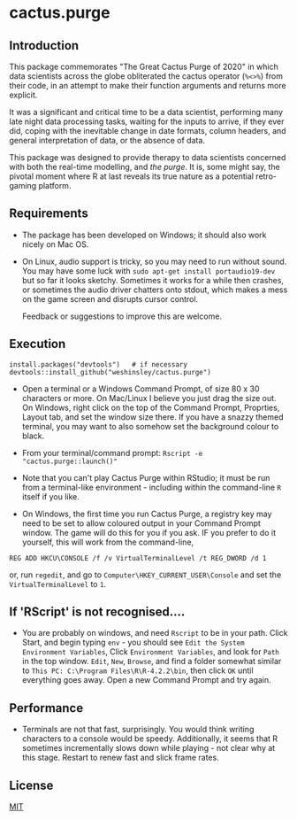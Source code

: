 # cactus.purge

## Introduction

This package commemorates "The Great Cactus Purge of 2020" in which data 
scientists across the globe obliterated the cactus operator (`%<>%`) from
their code, in an attempt to make their function arguments and returns
more explicit. 

It was a significant and critical time to be a data scientist, 
performing many late night data processing tasks, waiting for the inputs
to arrive, if they ever did, coping with the inevitable change in date
formats, column headers, and general interpretation of data, or the
absence of data. 

This package was designed to provide therapy to data scientists concerned
with both the real-time modelling, and _the purge_. It is, some might 
say, the pivotal moment where R at last reveals its true nature as a 
potential retro-gaming platform. 


## Requirements

* The package has been developed on Windows; it should also work nicely on 
  Mac OS.

* On Linux, audio support is tricky, so you may need to run without sound.
  You may have some luck with `sudo apt-get install portaudio19-dev` but
  so far it looks sketchy. Sometimes it works for a while then 
  crashes, or sometimes the audio driver chatters onto stdout, which
  makes a mess on the game screen and disrupts cursor control.

  Feedback or suggestions to improve this are welcome.

## Execution

```
install.packages("devtools")   # if necessary
devtools::install_github("weshinsley/cactus.purge")
```

* Open a terminal or a Windows Command Prompt, of size 80 x 30 characters or 
  more. On Mac/Linux I believe you just drag the size out. On Windows, right
  click on the top of the Command Prompt, Proprties, Layout tab, and set
  the window size there. If you have a snazzy themed terminal, you may 
  want to also somehow set the background colour to black.

* From your terminal/command prompt: `Rscript -e "cactus.purge::launch()"`

* Note that you can't play Cactus Purge within RStudio; it must be run from
  a terminal-like environment - including within the command-line `R` itself 
  if you like.

* On Windows, the first time you run Cactus Purge, a registry key may
  need to be set to allow coloured output in your Command Prompt window.
  The game will do this for you if you ask. IF you prefer to do it yourself, 
  this will work from the command-line,
```
REG ADD HKCU\CONSOLE /f /v VirtualTerminalLevel /t REG_DWORD /d 1
```
  or, run `regedit`, and go to `Computer\HKEY_CURRENT_USER\Console` and
  set the `VirtualTerminalLevel` to `1`.

## If 'RScript' is not recognised....

* You are probably on windows, and need `Rscript` to be in your path. 
  Click Start, and begin typing `env` - you should see `Edit the System
  Environment Variables`, Click `Environment Variables`, and look for 
  `Path` in the top window. `Edit`, `New`, `Browse`, and find a folder
  somewhat similar to `This PC: C:\Program Files\R\R-4.2.2\bin`, then 
  click `OK` until everything goes away. Open a new Command Prompt and 
  try again.

## Performance

* Terminals are not that fast, surprisingly. You would think writing 
  characters to a console would be speedy. Additionally, it seems that
  R sometimes incrementally slows down while playing - not clear why
  at this stage. Restart to renew fast and slick frame rates.

## License
[MIT](https://choosealicense.com/licenses/mit/)
